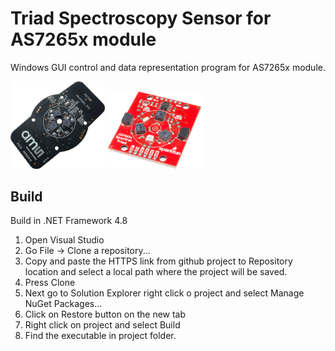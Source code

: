 # Triad Spectroscopy Sensor for AS7265x module
Windows GUI control and data representation program for AS7265x module.

<img src="Spectroscopy_sensor/Resources/ams.png" width="30%">
<img src="Spectroscopy_sensor/Resources/sf.png" width="30%">

## Build
Build in .NET Framework 4.8

1. Open Visual Studio
2. Go File -> Clone a repository...
3. Copy and paste the HTTPS link from github project to Repository location and select a local path where the project will be saved.
4. Press Clone
5. Next go to Solution Explorer right click o project and select Manage NuGet Packages...
6. Click on Restore button on the new tab
7. Right click on project and select Build
8. Find the executable in project folder.
